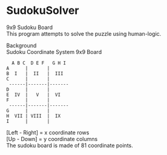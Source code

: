 SudokuSolver
============
9x9 Sudoku Board  
This program attempts to solve the puzzle using human-logic.  
  
Background  
Sudoku Coordinate System 9x9 Board  
  
      A B C  D E F   G H I     
    A      |       |    
    B  I   |  II   |  III    
    C      |       |    
     ------|-------|-------    
    D      |       |    
    E  IV  |   V   |  VI    
    F      |       |    
     ------|-------|-------    
    G      |       |    
    H  VII | VIII  |  IX    
    I      |       |    
  
   [Left - Right] = x coordinate  rows  
   [Up - Down] = y coordinate columns  
   The sudoku board is made of 81 coordinate points.   
 
